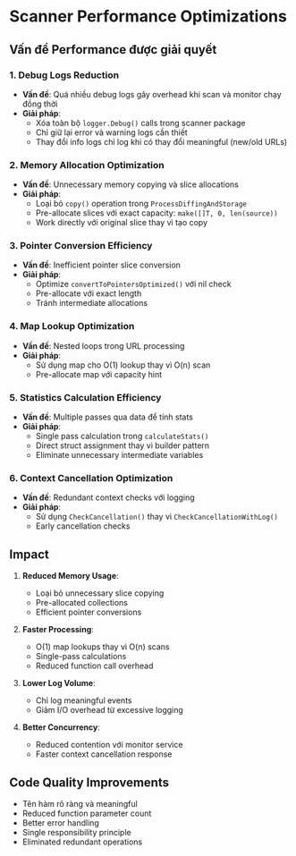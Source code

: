 # Scanner Performance Optimizations

## Vấn đề Performance được giải quyết

### 1. Debug Logs Reduction
- **Vấn đề**: Quá nhiều debug logs gây overhead khi scan và monitor chạy đồng thời
- **Giải pháp**: 
  - Xóa toàn bộ `logger.Debug()` calls trong scanner package
  - Chỉ giữ lại error và warning logs cần thiết
  - Thay đổi info logs chỉ log khi có thay đổi meaningful (new/old URLs)

### 2. Memory Allocation Optimization
- **Vấn đề**: Unnecessary memory copying và slice allocations
- **Giải pháp**:
  - Loại bỏ `copy()` operation trong `ProcessDiffingAndStorage` 
  - Pre-allocate slices với exact capacity: `make([]T, 0, len(source))`
  - Work directly với original slice thay vì tạo copy

### 3. Pointer Conversion Efficiency
- **Vấn đề**: Inefficient pointer slice conversion
- **Giải pháp**:
  - Optimize `convertToPointersOptimized()` với nil check
  - Pre-allocate với exact length
  - Tránh intermediate allocations

### 4. Map Lookup Optimization
- **Vấn đề**: Nested loops trong URL processing
- **Giải pháp**:
  - Sử dụng map cho O(1) lookup thay vì O(n) scan
  - Pre-allocate map với capacity hint

### 5. Statistics Calculation Efficiency
- **Vấn đề**: Multiple passes qua data để tính stats
- **Giải pháp**:
  - Single pass calculation trong `calculateStats()`
  - Direct struct assignment thay vì builder pattern
  - Eliminate unnecessary intermediate variables

### 6. Context Cancellation Optimization
- **Vấn đề**: Redundant context checks với logging
- **Giải pháp**:
  - Sử dụng `CheckCancellation()` thay vì `CheckCancellationWithLog()`
  - Early cancellation checks

## Impact

1. **Reduced Memory Usage**: 
   - Loại bỏ unnecessary slice copying
   - Pre-allocated collections
   - Efficient pointer conversions

2. **Faster Processing**:
   - O(1) map lookups thay vì O(n) scans
   - Single-pass calculations
   - Reduced function call overhead

3. **Lower Log Volume**:
   - Chỉ log meaningful events
   - Giảm I/O overhead từ excessive logging

4. **Better Concurrency**:
   - Reduced contention với monitor service
   - Faster context cancellation response

## Code Quality Improvements

- Tên hàm rõ ràng và meaningful
- Reduced function parameter count
- Better error handling
- Single responsibility principle
- Eliminated redundant operations 